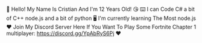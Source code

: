 👋 Hello! My Name Is Cristian And I'm 12 Years Old! 😘
⌨️ I can Code C# a bit of C++ node.js and a bit of python 🖥️
I'm currently learning The Most node.js ❤️
Join My Discord Server Here If You Want To Play Some Fortnite Chapter 1 multiplayer: https://discord.gg/YpAbRyS6Pj ❤️
